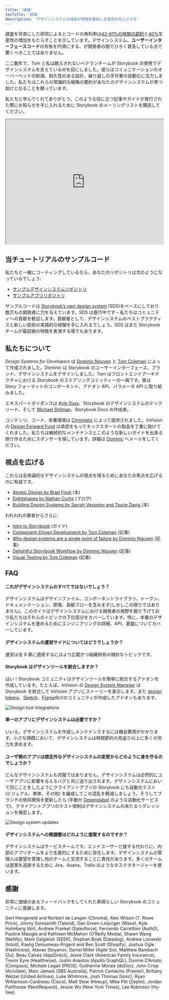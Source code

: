 ```yaml
---
title: '結論'
tocTitle: '結論'
description: 'デザインシステムの成長が時間を節約し生産性を向上させる'
---
```


調査を背景にした研究によるとコードの再利用は[42–81%の時間の節約](https://www.researchgate.net/publication/3188437_Evaluating_Software_Reuse_Alternatives_A_Model_and_Its_Application_to_an_Industrial_Case_Study?ev=publicSearchHeader&_sg=g8WraNGZNGPw0R-1-jGpy0XwUDeAr3qb472J6lhisyQ3l24pSmndO6anMdX2L3HdWHifsczPegR9wjA)と[40%](http://www.cin.ufpe.br/~in1045/papers/art03.pdf)生産性の増加をもたらすことを示しています。デザインシステム、**ユーザーインターフェースコード**の共有を円滑にする、が開発者の間でひろく普及している点で驚くべきことではありません。

ここ数年で、Tom と私は数えきれないベテランチームが Storybook の使用でデザインシステムを支えているのを目にしました。彼らはコミュニケーションのオーバーヘッドの削減、耐久性のある設計、繰り返しの手作業の自動化に注力しました。私たちはこれらの常識的な戦略の要約があなたのデザインシステムが育つ助けとなることを願っています。

私たちと学んでくれてありがとう。このような役に立つ記事やガイドが発行された際にお知らせを手に入れるために Storybook のメーリングリストを購読してください。

<iframe style="height:400px;width:100%;max-width:800px;margin:0px auto;" src="https://upscri.be/d42fc0?as_embed"></iframe>

## 当チュートリアルのサンプルコード

私たちと一緒にコーティングしているなら、あなたのリポジトリは次のようになっているでしょう:

- [サンプルデザインシステムリポジトリ](https://github.com/chromaui/learnstorybook-design-system)
- [サンプルアプリリポジトリ](https://github.com/chromaui/learnstorybook-design-system-example-app)

サンプルコードは [Storybook’s own design system](https://github.com/storybookjs/design-system) (SDS)をベースにしており数万もの開発者に力を与えています。SDS は進行中です – 私たちはコミュニティへの貢献を歓迎します。貢献者として、デザインシステムのベストプラクティスと新しい技術の実践的な経験を手に入れるでしょう。SDS はまた Storybook チームが最前線の特徴を実演する場でもあります。

## 私たちについて

_Design Systems for Developers_ は [Dominic Nguyen](https://twitter.com/domyen) と [Tom Coleman](https://twitter.com/tmeasday) によって作成されました。Dominic は Storybook のユーザーインターフェース、ブランド、デザインシステムをデザインしました。Tom はフロントエンドアーキテクチャにおける Storybook のステアリングコミッティーの一員です。彼は Story フォーマットのコンポーネント、アドオン API、パラメータ API に取り組みました。

エキスパートガイダンスは [Kyle Suss](https://github.com/kylesuss)、Storybook のデザインシステムのテックリード、そして [Michael Shilman](https://twitter.com/mshilman)、Storybook Docs の作成者。

コンテンツ、コード、本番環境は [Chromatic](https://www.chromatic.com/) によって提供されました。InVision の [Design Forward Fund](https://www.invisionapp.com/design-forward-fund) は承認をもってキックスタートの製品を丁重に助けてくれました。私たちは継続的なメンテナンスとこのような新しいガイドを出来る限り作るためにスポンサーを探しています。詳細は [Dominic](mailto:dom@chromatic.com) へメールをしてください。

## 視点を広げる

これらは全体論的なデザインシステムの視点を得るためにあなたの焦点を広げるのに有益です。

- [Atomic Design by Brad Frost](http://atomicdesign.bradfrost.com/) (本)
- [Eightshapes by Nathan Curtis](https://medium.com/eightshapes-llc/tagged/design-systems) (ブログ)
- [Building Design Systems by Sarrah Vesselov and Taurie Davis ](https://www.amazon.com/Building-Design-Systems-Experiences-Language/dp/148424513X) (本)

われわれの著者からさらに:

- [Intro to Storybook](http://learnstorybook.com/intro-to-storybook) (ガイド)
- [Component-Driven Development by Tom Coleman](https://www.componentdriven.org/) (記事)
- [Why design systems are a single point of failure by Dominic Nguyen](https://www.chromatic.com/blog/why-design-systems-are-a-single-point-of-failure) (記事)
- [Delightful Storybook Workflow by Dominic Nguyen](https://www.chromatic.com/blog/the-delightful-storybook-workflow) (記事)
- [Visual Testing by Tom Coleman](https://www.chromatic.com/blog/visual-testing-the-pragmatic-way-to-test-uis/) (記事)

## FAQ

#### これがデザインシステムのすべてではないでしょう？

デザインシステムはデザインファイル、コンポーネントライブラリ、トークン、ドキュメンテーション、原理、貢献フローを含みます(しかしこの限りではありません)。このガイドはデザインシステムにおける開発者の視野を掘り下げており私たちはそれらのトピックの下位部分をカバーしています。特に、本番のデザインシステムを進めるためにエンジニアリングの詳細、API、基盤についてカバーしています。

#### デザインシステムの運営サイドについてはどうでしょうか？

運営は全 9 章に適用するにはより広範かつ組織特有の微妙なトピックです。

#### Storybook はデザインツールを統合しますか？

はい！Storybook コミュニティはデザインツールを簡単に統合するアドオンを作成しています。たとえば、InVision の [Design System Manager](https://www.invisionapp.com/design-system-manager) は Storybook を統合して InVision アプリにストーリーを表示します。また [design tokens](https://github.com/UX-and-I/storybook-design-token)、[Sketch](https://github.com/chrisvxd/story2sketch)、[Figma](https://github.com/pocka/storybook-addon-designs)向けのコミュニティが作成したアドオンもあります。

![Design tool integrations](/design-systems-for-developers/storybook-integrations-design.jpg)

#### 単一のアプリにデザインシステムは必要ですか？

いいえ。デザインシステムを作成しメンテナンスするには機会費用がかかります。小さな規模において、デザインシステムは時間節約の見返り以上に多くの労力を求めます。

#### ユーザ側のアプリは想定外なデザインシステムの変更からどのように身を守るのでしょうか？

どんなデザインシステムも完璧ではありません。デザインシステムは必然的にユーザアプリに影響を与えるバグと共に送り出されます。デザインシステムにおいて同じことをしたようにクライアントアプリの Storybook にも自動化テスト (ビジュアル、単体、その他) を編成してこの混乱を軽減しましょう。そうしてブランチの依存関係を更新したら (手動か [Dependabot](https://dependabot.com/) のような自動化サービスで)、クライアントアプリのテスト体制はデザインシステムの来たるリグレッションを補足します。

![Design system updates](/design-systems-for-developers/design-system-update.png)

#### デザインシステムへの微調整はどのように提案するのですか？

デザインシステムはサービスチームです。エンドユーザーと接する代わりに、内部のアプリチームをより生産的にするために存在します。デザインシステムの管理人は要望を管理し他のチームと交流することに責任があります。多くのチームは提案を追跡するために Jira、Asana、Trello のようなタスクマネージャーを使います。

## 感謝

非常に価値のあるフィードバックをしてくれた素晴らしい Storybook のコミュニティに感謝します。

Gert Hengeveld and Norbert de Langen (Chroma), Alex Wilson (T. Rowe Price), Jimmy Somsanith (Talend), Dan Green-Leipciger (Wave), Kyle Holmberg (Air), Andrew Frankel (Salesforce), Fernando Carrettoni (Auth0), Pauline Masigla and Kathleen McMahon (O’Reilly Media), Shawn Wang (Netlify), Mark Dalgleish (SEEK), Stephan Boak (Datadog), Andrew Lisowski (Intuit), Kaelig Deloumeau-Prigent and Ben Scott (Shopify), Joshua Ogle (Hashicorp), Atanas Stoyanov, Daniel Miller (Agile Six), Matthew Bambach (2u), Beau Calvez (AppDirect), Jesse Clark (American Family Insurance), Trevor Eyre (Healthwise), Justin Anastos (Apollo GraphQL), Donnie D’Amato (Compass), Michele Legait (PROS), Guilherme Morais (doDoc), John Crisp (Acivilate), Marc Jamais (SBS Australia), Patrick Camacho (Framer), Brittany Wetzel (United Airlines), Luke Whitmore, Josh Thomas (Ionic), Ryan Williamson-Cardneau (Cisco), Matt Stow (Hireup), Mike Pitt (Zeplin), Jordan Pailthorpe (NextRequest), Jessie Wu (New York Times), Lee Robinson (Hy-Vee)
